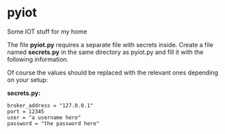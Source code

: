 # pyiot
Some IOT stuff for my home

The file **pyiot.py** requires a separate file with secrets inside. Create a file named **secrets.py** in the same directory as pyiot.py and fill it with the following information.

Of course the values should be replaced with the relevant ones depending on your setup:

**secrets.py:**
```
broker_address = "127.0.0.1"
port = 12345
user = "a username here"
password = "the password here"
```